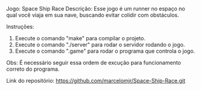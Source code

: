 Jogo: Space Ship Race
Descrição:
Esse jogo é um runner no espaço no qual você viaja em sua nave, buscando evitar
colidir com obstáculos.

Instruções:

1. Execute o comando "make" para compilar o projeto.
2. Execute o comando "./server" para rodar o servidor rodando o jogo.
3. Execute o comando ".game" para rodar o programa que controla o jogo.

Obs: É necessário seguir essa ordem de excução para funcionamento correto do 
programa.

Link do repositório: https://github.com/marcelomjr/Space-Ship-Race.git
